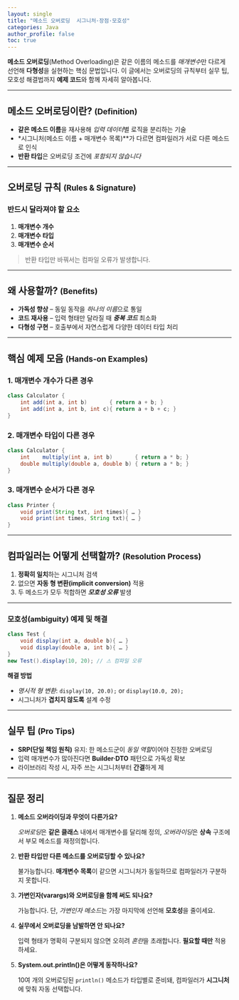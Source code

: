 ```yaml
---
layout: single
title: "메소드 오버로딩  시그니처·장점·모호성"
categories: Java
author_profile: false
toc: true
---
```


**메소드 오버로딩**(Method Overloading)은 같은 이름의 메소드를 *매개변수*만 다르게 선언해 **다형성**을 실현하는 핵심 문법입니다. 이 글에서는 오버로딩의 규칙부터 실무 팁, 모호성 해결법까지 **예제 코드**와 함께 자세히 알아봅니다.

------

## 메소드 오버로딩이란? <small>(Definition)</small>

- **같은 메소드 이름**을 재사용해 *입력 데이터*별 로직을 분리하는 기술
- *시그니처(메소드 이름 + 매개변수 목록)**가 다르면 컴파일러가 서로 다른 메소드로 인식
- **반환 타입**은 오버로딩 조건에 *포함되지 않습니다*

------

## 오버로딩 규칙 <small>(Rules & Signature)</small>

### 반드시 달라져야 할 요소

1. **매개변수 개수**
2. **매개변수 타입**
3. **매개변수 순서**

> 반환 타입만 바꿔서는 컴파일 오류가 발생합니다.

------

## 왜 사용할까? <small>(Benefits)</small>

- **가독성 향상** – 동일 동작을 *하나의 이름*으로 통일
- **코드 재사용** – 입력 형태만 달라질 때 ***중복 코드*** 최소화
- **다형성 구현** – 호출부에서 자연스럽게 다양한 데이터 타입 처리

------

## 핵심 예제 모음 <small>(Hands-on Examples)</small>

### 1. 매개변수 **개수**가 다른 경우

```java
class Calculator {
    int add(int a, int b)       { return a + b; }
    int add(int a, int b, int c){ return a + b + c; }
}
```

### 2. 매개변수 **타입**이 다른 경우

```java
class Calculator {
    int    multiply(int a, int b)       { return a * b; }
    double multiply(double a, double b) { return a * b; }
}
```

### 3. 매개변수 **순서**가 다른 경우

```java
class Printer {
    void print(String txt, int times){ … }
    void print(int times, String txt){ … }
}
```

------

## 컴파일러는 어떻게 선택할까? <small>(Resolution Process)</small>

1. **정확히 일치**하는 시그니처 검색
2. 없으면 **자동 형 변환(implicit conversion)** 적용
3. 두 메소드가 모두 적합하면 ***모호성 오류*** 발생

------

### 모호성(ambiguity) 예제 및 해결

```java
class Test {
    void display(int a, double b){ … }
    void display(double a, int b){ … }
}
new Test().display(10, 20); // ⚠ 컴파일 오류
```

**해결 방법**

- *명시적 형 변환*: `display(10, 20.0);` or `display(10.0, 20);`
- 시그니처가 **겹치지 않도록** 설계 수정

------

## 실무 팁 <small>(Pro Tips)</small>

- **SRP(단일 책임 원칙)** 유지: 한 메소드군이 *동일 역할*이어야 진정한 오버로딩
- 입력 매개변수가 많아진다면 **Builder·DTO** 패턴으로 가독성 확보
- 라이브러리 작성 시, 자주 쓰는 시그니처부터 **간결**하게 제



------

## 질문 정리

1. **메소드 오버라이딩과 무엇이 다른가요?**

   *오버로딩*은 **같은 클래스** 내에서 매개변수를 달리해 정의, *오버라이딩*은 **상속** 구조에서 부모 메소드를 재정의합니다.

2. **반환 타입만 다른 메소드를 오버로딩할 수 있나요?**

   불가능합니다. **매개변수 목록**이 같으면 시그니처가 동일하므로 컴파일러가 구분하지 못합니다.

3. **가변인자(varargs)와 오버로딩을 함께 써도 되나요?**

   가능합니다. 단, *가변인자 메소드*는 가장 마지막에 선언해 **모호성**을 줄이세요.

4. **실무에서 오버로딩을 남발하면 안 되나요?**

   입력 형태가 명확히 구분되지 않으면 오히려 *혼란*을 초래합니다. **필요할 때만** 적용하세요.

5. **System.out.println()은 어떻게 동작하나요?**

   10여 개의 오버로딩된 `println()` 메소드가 타입별로 준비돼, 컴파일러가 **시그니처**에 맞춰 자동 선택합니다.
